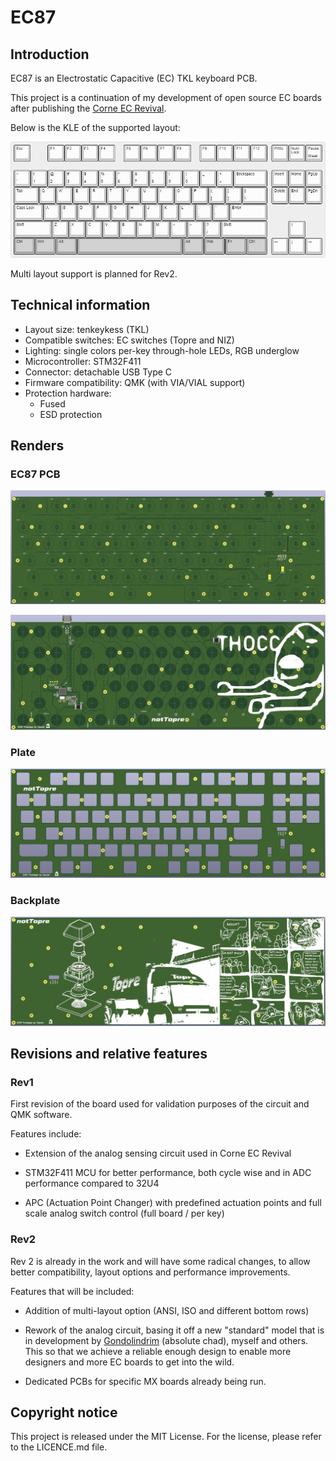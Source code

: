 # EC87

## Introduction

EC87 is an Electrostatic Capacitive (EC) TKL keyboard PCB.

This project is a continuation of my development of open source EC boards after publishing the [Corne EC Revival](https://github.com/Cipulot/CorneECRevival).

Below is the KLE of the supported layout:

![EC87 KLE](/Docs/images/EC87_KLE.jpg)

Multi layout support is planned for Rev2.

## Technical information

- Layout size: tenkeykess (TKL)
- Compatible switches: EC switches (Topre and NIZ)
- Lighting: single colors per-key through-hole LEDs, RGB underglow
- Microcontroller: STM32F411
- Connector: detachable USB Type C
- Firmware compatibility: QMK (with VIA/VIAL support)
- Protection hardware:
  * Fused
  * ESD protection

## Renders

### EC87 PCB

![EC87 PCB Top Render](/Docs/images/top.jpg)

![EC87 PCB Bottom Render](/Docs/images/bottom.jpg)

### Plate

![EC87 Plate Render](/Docs/images/plate.jpg)

### Backplate

![EC87 Backplate Render](/Docs/images/backplate.jpg)

## Revisions and relative features

### Rev1

First revision of the board used for validation purposes of the circuit and QMK software.

Features include:

- Extension of the analog sensing circuit used in Corne EC Revival

- STM32F411 MCU for better performance, both cycle wise and in ADC performance compared to 32U4

- APC (Actuation Point Changer) with predefined actuation points and full scale analog switch control (full board / per key)

### Rev2

Rev 2 is already in the work and will have some radical changes, to allow better compatibility, layout options and performance improvements.

Features that will be included:

- Addition of multi-layout option (ANSI, ISO and different bottom rows)

- Rework of the analog circuit, basing it off a new "standard" model that is in development by [Gondolindrim](https://github.com/Gondolindrim) (absolute chad), myself and others. This so that we achieve a reliable enough design to enable more designers and more EC boards to get into the wild.

- Dedicated PCBs for specific MX boards already being run.

## Copyright notice

This project is released under the MIT License. For the license, please refer to the LICENCE.md file.
